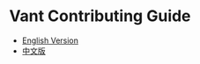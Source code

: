 # Vant Contributing Guide

- [English Version](../packages/vant/docs/markdown/contribution.en-US.md)
- [中文版](../packages/vant/docs/markdown/contribution.zh-EN.md)
